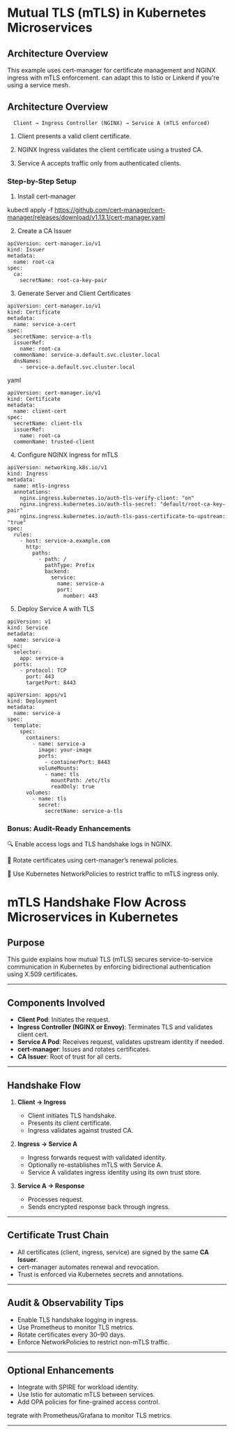 # Mutual TLS (mTLS) in Kubernetes Microservices

## Architecture Overview

This example uses cert-manager for certificate management and NGINX ingress with mTLS enforcement. 
can adapt this to Istio or Linkerd if you're using a service mesh.

## Architecture Overview

      Client → Ingress Controller (NGINX) → Service A (mTLS enforced)

  1. Client presents a valid client certificate.
  
  2. NGINX Ingress validates the client certificate using a trusted CA.
  
  3. Service A accepts traffic only from authenticated clients.

### Step-by-Step Setup

1. Install cert-manager
   
kubectl apply -f https://github.com/cert-manager/cert-manager/releases/download/v1.13.1/cert-manager.yaml

2. Create a CA Issuer

```   
apiVersion: cert-manager.io/v1
kind: Issuer
metadata:
  name: root-ca
spec:
  ca:
    secretName: root-ca-key-pair
```

3. Generate Server and Client Certificates
```
apiVersion: cert-manager.io/v1
kind: Certificate
metadata:
  name: service-a-cert
spec:
  secretName: service-a-tls
  issuerRef:
    name: root-ca
  commonName: service-a.default.svc.cluster.local
  dnsNames:
    - service-a.default.svc.cluster.local
```
yaml
```
apiVersion: cert-manager.io/v1
kind: Certificate
metadata:
  name: client-cert
spec:
  secretName: client-tls
  issuerRef:
    name: root-ca
  commonName: trusted-client
```

4. Configure NGINX Ingress for mTLS

```
apiVersion: networking.k8s.io/v1
kind: Ingress
metadata:
  name: mtls-ingress
  annotations:
    nginx.ingress.kubernetes.io/auth-tls-verify-client: "on"
    nginx.ingress.kubernetes.io/auth-tls-secret: "default/root-ca-key-pair"
    nginx.ingress.kubernetes.io/auth-tls-pass-certificate-to-upstream: "true"
spec:
  rules:
    - host: service-a.example.com
      http:
        paths:
          - path: /
            pathType: Prefix
            backend:
              service:
                name: service-a
                port:
                  number: 443
```
5. Deploy Service A with TLS

```
apiVersion: v1
kind: Service
metadata:
  name: service-a
spec:
  selector:
    app: service-a
  ports:
    - protocol: TCP
      port: 443
      targetPort: 8443
```
```
apiVersion: apps/v1
kind: Deployment
metadata:
  name: service-a
spec:
  template:
    spec:
      containers:
        - name: service-a
          image: your-image
          ports:
            - containerPort: 8443
          volumeMounts:
            - name: tls
              mountPath: /etc/tls
              readOnly: true
      volumes:
        - name: tls
          secret:
            secretName: service-a-tls
```

### Bonus: Audit-Ready Enhancements

🔍 Enable access logs and TLS handshake logs in NGINX.

🔁 Rotate certificates using cert-manager’s renewal policies.

📜 Use Kubernetes NetworkPolicies to restrict traffic to mTLS ingress only.


# mTLS Handshake Flow Across Microservices in Kubernetes

## Purpose

This guide explains how mutual TLS (mTLS) secures service-to-service communication in Kubernetes by enforcing bidirectional authentication using X.509 certificates.

---

## Components Involved

- **Client Pod**: Initiates the request.
- **Ingress Controller (NGINX or Envoy)**: Terminates TLS and validates client cert.
- **Service A Pod**: Receives request, validates upstream identity if needed.
- **cert-manager**: Issues and rotates certificates.
- **CA Issuer**: Root of trust for all certs.

---

## Handshake Flow

1. **Client → Ingress**
   - Client initiates TLS handshake.
   - Presents its client certificate.
   - Ingress validates against trusted CA.

2. **Ingress → Service A**
   - Ingress forwards request with validated identity.
   - Optionally re-establishes mTLS with Service A.
   - Service A validates ingress identity using its own trust store.

3. **Service A → Response**
   - Processes request.
   - Sends encrypted response back through ingress.

---

## Certificate Trust Chain

- All certificates (client, ingress, service) are signed by the same **CA Issuer**.
- cert-manager automates renewal and revocation.
- Trust is enforced via Kubernetes secrets and annotations.

---

## Audit & Observability Tips

- Enable TLS handshake logging in ingress.
- Use Prometheus to monitor TLS metrics.
- Rotate certificates every 30–90 days.
- Enforce NetworkPolicies to restrict non-mTLS traffic.

---

## Optional Enhancements

- Integrate with SPIRE for workload identity.
- Use Istio for automatic mTLS between services.
- Add OPA policies for fine-grained access control.

tegrate with Prometheus/Grafana to monitor TLS metrics.

---
